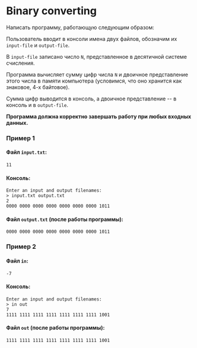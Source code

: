 # Binary converting

Написать программу, работающую следующим образом:

Пользователь вводит в консоли имена двух файлов, обозначим их `input-file` и `output-file`.

В `input-file` записано число `N`, представленное в десятичной системе счисления.

Программа вычисляет сумму цифр числа `N` и двоичное представление этого числа в памяти компьютера (условимся, что оно хранится как знаковое, 4-х байтовое).

Сумма цифр выводится в консоль, а двоичное представление -- в консоль и в `output-file`.

**Программа должна корректно завершать работу при любых входных данных.**



### Пример 1

#### Файл `input.txt`:

```
11
```

#### Консоль:

```
Enter an input and output filenames:
> input.txt output.txt
2
0000 0000 0000 0000 0000 0000 0000 1011
```

#### Файл `output.txt` (после работы программы):

```
0000 0000 0000 0000 0000 0000 0000 1011
```



### Пример 2

#### Файл `in`:

```
-7
```

#### Консоль:

```
Enter an input and output filenames:
> in out
7
1111 1111 1111 1111 1111 1111 1111 1001
```

#### Файл `out` (после работы программы):

```
1111 1111 1111 1111 1111 1111 1111 1001
```

